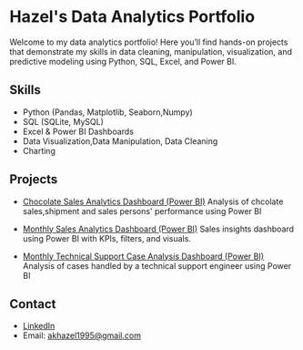 # Hazel's Data Analytics Portfolio

Welcome to my data analytics portfolio! Here you’ll find hands-on projects that demonstrate my skills in data cleaning, manipulation, visualization, and predictive modeling using Python, SQL, Excel, and Power BI.

## Skills
- Python (Pandas, Matplotlib, Seaborn,Numpy)
- SQL (SQLite, MySQL)
- Excel & Power BI Dashboards
- Data Visualization,Data Manipulation, Data Cleaning 
- Charting

## Projects
- [Chocolate Sales Analytics Dashboard (Power BI)](/PowerBI/SalesDashboard)
Analysis of chcolate sales,shipment and sales persons' performance using Power BI

- [Monthly Sales Analytics Dashboard (Power BI)](/PowerBI/SalesDashboard)
Sales insights dashboard using Power BI with KPIs, filters, and visuals.

- [Monthly Technical Support Case Analysis Dashboard (Power BI)](/PowerBI/SalesDashboard)
Analysis of cases handled by a technical support engineer using Power BI
## Contact
- [LinkedIn](https://www.linkedin.com/in/hazelarasu/)
- Email: akhazel1995@gmail.com
